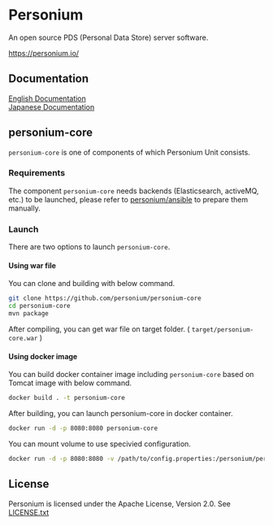 
Personium
====

An open source PDS (Personal Data Store) server software.

https://personium.io/

## Documentation  
[English Documentation](http://personium.io/docs/en/)  
[Japanese Documentation](http://personium.io/docs/ja/)  

## personium-core

`personium-core` is one of components of which Personium Unit consists.

### Requirements

The component `personium-core` needs backends (Elasticsearch, activeMQ, etc.) to be launched, please refer to [personium/ansible](https://github.com/personium/ansible) to prepare them manually.

### Launch

There are two options to launch `personium-core`.

#### Using war file

You can clone and building with below command.

```bash
git clone https://github.com/personium/personium-core
cd personium-core
mvn package
```

After compiling, you can get war file on target folder. ( `target/personium-core.war` )

#### Using docker image

You can build docker container image including `personium-core` based on Tomcat image with below command.

```bash
docker build . -t personium-core
```


After building, you can launch personium-core in docker container.

```bash
docker run -d -p 8080:8080 personium-core
```

You can mount volume to use specivied configuration.

```bash
docker run -d -p 8080:8080 -v /path/to/config.properties:/personium/personium-core/conf/personium-unit-config.properties personium-core
```

## License

Personium is licensed under the Apache License, Version 2.0. See [LICENSE.txt](./LICENSE.txt)
